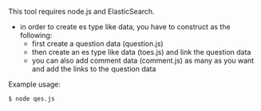 This tool requires node.js and ElasticSearch.

- in order to create es type like data, you have to construct as the following:
	- first create a question data (question.js)
	- then create an es type like data (toes.js) and link the question data
	- you can also add comment data (comment.js) as many as you want and add the links to the question data

Example usage: 

``$ node qes.js``


